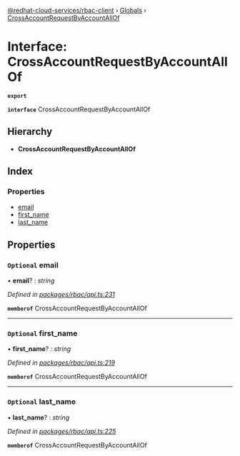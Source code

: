 [@redhat-cloud-services/rbac-client](../README.md) › [Globals](../globals.md) › [CrossAccountRequestByAccountAllOf](crossaccountrequestbyaccountallof.md)

# Interface: CrossAccountRequestByAccountAllOf

**`export`** 

**`interface`** CrossAccountRequestByAccountAllOf

## Hierarchy

* **CrossAccountRequestByAccountAllOf**

## Index

### Properties

* [email](crossaccountrequestbyaccountallof.md#optional-email)
* [first_name](crossaccountrequestbyaccountallof.md#optional-first_name)
* [last_name](crossaccountrequestbyaccountallof.md#optional-last_name)

## Properties

### `Optional` email

• **email**? : *string*

*Defined in [packages/rbac/api.ts:231](https://github.com/fhlavac/javascript-clients/blob/master/packages/rbac/api.ts#L231)*

**`memberof`** CrossAccountRequestByAccountAllOf

___

### `Optional` first_name

• **first_name**? : *string*

*Defined in [packages/rbac/api.ts:219](https://github.com/fhlavac/javascript-clients/blob/master/packages/rbac/api.ts#L219)*

**`memberof`** CrossAccountRequestByAccountAllOf

___

### `Optional` last_name

• **last_name**? : *string*

*Defined in [packages/rbac/api.ts:225](https://github.com/fhlavac/javascript-clients/blob/master/packages/rbac/api.ts#L225)*

**`memberof`** CrossAccountRequestByAccountAllOf
